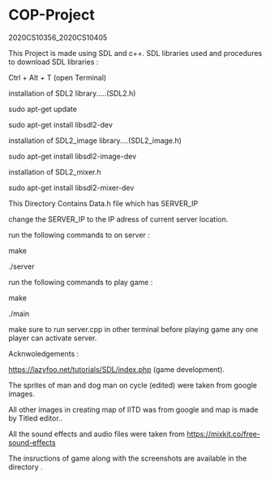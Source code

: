 # COP-Project
2020CS10356_2020CS10405

This Project is made using SDL and c++.
SDL libraries used and procedures to download SDL libraries :

Ctrl + Alt + T (open Terminal)

installation of SDL2 library.....(SDL2.h)

sudo apt-get update

sudo apt-get install libsdl2-dev

installation of SDL2_image library....(SDL2_image.h)

sudo apt-get install libsdl2-image-dev

installation of SDL2_mixer.h 

sudo apt-get install libsdl2-mixer-dev

This Directory Contains Data.h file which has SERVER_IP 

change the SERVER_IP to the IP adress of current server location.

run the following commands to on server :

make

./server

run the following commands to play game : 

make

./main

make sure to run server.cpp in other terminal before playing game any one player can activate server.


Acknwoledgements :

https://lazyfoo.net/tutorials/SDL/index.php (game development).

The sprites of man and dog man on cycle (edited) were taken from google images.

All other images in creating map of IITD was from google and map is made by Titled editor..

All the sound effects and audio files were taken from https://mixkit.co/free-sound-effects

The insructions of game along with the screenshots are available in the directory .
